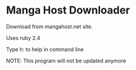 # Manga Host Downloader
Download from mangahost.net site.

Uses ruby 2.4

Type h: to help in command line

NOTE: This program will not be updated anymore